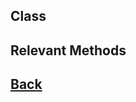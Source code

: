 ## Class

## Relevant Methods

## [Back](https://github.com/Ced30/GML-GUI-Library-GGL-Documentation/blob/main/API/Instance%20Prefabs.md)
